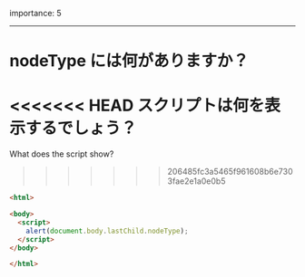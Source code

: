 importance: 5

---

# nodeType には何がありますか？

<<<<<<< HEAD
スクリプトは何を表示するでしょう？
=======
What does the script show?
>>>>>>> 206485fc3a5465f961608b6e7303fae2e1a0e0b5

```html
<html>

<body>
  <script>
    alert(document.body.lastChild.nodeType);
  </script>
</body>

</html>
```
